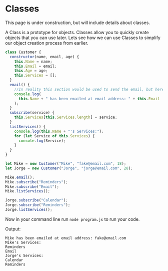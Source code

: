 # Classes

This page is under construction, but will include details about classes. 

A Class is a prototype for objects. Classes allow you to quickly create objects that you can use later. Lets see how we can use Classes to simplify our object creation process from earlier.

``` JavaScript
class Customer {
  constructor(name, email, age) {
    this.Name = name;
    this.Email = email;
    this.Age = age;
    this.Services = [];
  }
  email() {
    //In reality this section would be used to send the email, but here it is just a placeholder
    console.log(
      this.Name + " has been emailed at email address: " + this.Email
    );
  }
  subscribe(service) {
    this.Services[this.Services.length] = service;
  }
  listServices() {
    console.log(this.Name + "'s Services:");
    for (let Service of this.Services) {
      console.log(Service);
    }
  }
}

let Mike = new Customer("Mike", "fake@email.com", 18);
let Jorge = new Customer("Jorge", "jorge@email.com", 28);

Mike.email();
Mike.subscribe("Reminders");
Mike.subscribe("Email");
Mike.listServices();

Jorge.subscribe("Calendar");
Jorge.subscribe("Reminders");
Jorge.listServices();
```

Now in your command line run `node program.js` to run your code.

Output: 

```
Mike has been emailed at email address: fake@email.com 
Mike's Services: 
Reminders 
Email 
Jorge's Services: 
Calendar 
Reminders 
```
